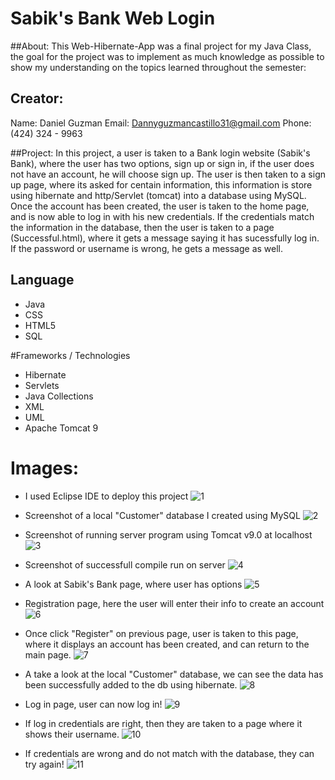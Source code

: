 # Sabik's Bank Web Login

##About: 
This Web-Hibernate-App was a final project for my Java Class, the goal for the project was to implement as much knowledge as possible to show my understanding on the topics learned throughout the semester: 

## Creator: 
Name: Daniel Guzman
Email: Dannyguzmancastillo31@gmail.com
Phone: (424) 324 - 9963

##Project:
In this project, a user is taken to a Bank login website (Sabik's Bank), where the user has two options, sign up or sign in, if the user does not have an account, he will choose sign up. The user is then taken to a sign up page, where its asked for centain information, this information is store using hibernate and http/Servlet (tomcat) into a database using MySQL. Once the account has been created, the user is taken to the home page, and is now able to log in with his new credentials. If the credentials match the information in the database, then the user is taken to a page (Successful.html), where it gets a message saying it has sucessfully log in. If the password or username is wrong, he gets a message as well. 

## Language
* Java
* CSS
* HTML5
* SQL

#Frameworks / Technologies 
* Hibernate 
* Servlets 
* Java Collections
* XML 
* UML 
* Apache Tomcat 9

# Images: 
* I used Eclipse IDE to deploy this project
![1](https://user-images.githubusercontent.com/42854222/130549427-f8a784b3-f453-4e34-9c29-c990023a9c99.png)

* Screenshot of a local "Customer" database I created using MySQL
![2](https://user-images.githubusercontent.com/42854222/130549463-7bf4bda6-c8f4-45da-948f-e828a003f176.png)

* Screenshot of running server program using Tomcat v9.0 at localhost 
![3](https://user-images.githubusercontent.com/42854222/130549470-aa73e007-aa40-42d9-a572-d3157bfb7e23.png)

* Screenshot of successfull compile run on server
![4](https://user-images.githubusercontent.com/42854222/130549480-7ae502d5-64b5-4383-a73c-9edd24090cd8.png)

* A look at Sabik's Bank page, where user has options
![5](https://user-images.githubusercontent.com/42854222/130549494-6ffad554-943b-42ec-a694-d315cb0c8cd9.png)

* Registration page, here the user will enter their info to create an account
![6](https://user-images.githubusercontent.com/42854222/130549502-a54295e6-99eb-447c-b331-f8813c4dc0e6.png)

* Once click "Register" on previous page, user is taken to this page, where it displays an account has been created, and can return to the main page. 
![7](https://user-images.githubusercontent.com/42854222/130549511-7e026866-ef38-479b-95ef-758b57694cca.png)

* A take a look at the local "Customer" database, we can see the data has been successfully added to the db using hibernate. 
![8](https://user-images.githubusercontent.com/42854222/130549522-9273f332-d82e-4d2e-bb8c-21603ba7d0e3.png)

* Log in page, user can now log in! 
![9](https://user-images.githubusercontent.com/42854222/130549541-3ed1869f-15b4-4ee4-8f05-ca76b2f95f04.png)

* If log in credentials are right, then they are taken to a page where it shows their username. 
![10](https://user-images.githubusercontent.com/42854222/130549552-50991386-f646-464b-868d-779a8142c2f2.png)

* If credentials are wrong and do not match with the database, they can try again!
![11](https://user-images.githubusercontent.com/42854222/130549566-7483f15d-5f34-488a-ba10-8fb7a78cfc71.png)

